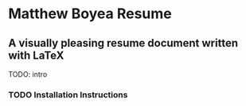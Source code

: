 Matthew Boyea Resume
===
A visually pleasing resume document written with LaTeX
---
TODO: intro

### TODO Installation Instructions
